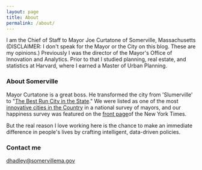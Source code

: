```yaml
---
layout: page
title: About
permalink: /about/
---
```


I am the Chief of Staff to Mayor Joe Curtatone of Somerville, Massachusetts (DISCLAIMER: I don't speak for the Mayor or the City on this blog. These are my opinions.) Previously I was the director of the Mayor's Office of Innovation and Analytics. Prior to that I studied planning, real estate, and statistics at Harvard, where I earned a Master of Urban Planning. 

### About Somerville

Mayor Curtatone is a great boss. He transformed the city from 'Slumerville' to "[The Best Run City in the State](http://www.boston.com/news/globe/magazine/articles/2006/05/14/the_model_city/)." We were listed as one of the most [innovative cities in the Country](http://www.washingtonpost.com/blogs/govbeat/wp/2014/10/07/the-most-influential-cities-in-the-country-according-to-mayors/) in a national survey of mayors, and our happiness survey was featured on the [front page](http://www.nytimes.com/2011/05/01/us/01happiness.html?pagewanted=all&_r=0)of the New York Times. 

But the real reason I love working here is the chance to make an immediate difference in people's lives by crafting intelligent, data-driven policies.    

### Contact me

[dhadley@somervillema.gov](mailto:dhadley@somervillema.gov)